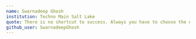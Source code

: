 ```yaml
---
name: Swarnadeep Ghosh
institution: Techno Main Salt Lake
quote: There is no shortcut to success. Always you have to choose the normal path to get succeed.
github_user: SwarnadeepGhosh
---
```

